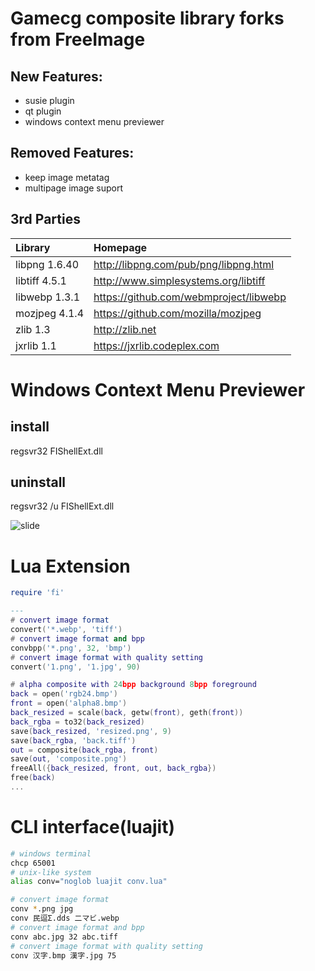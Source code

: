 # Gamecg composite library forks from FreeImage

## New Features:
* susie plugin
* qt plugin
* windows context menu previewer

## Removed Features:
* keep image metatag
* multipage image suport

## 3rd Parties
|Library|Homepage|
|:---|:---|
|libpng 1.6.40|http://libpng.com/pub/png/libpng.html|
|libtiff 4.5.1|http://www.simplesystems.org/libtiff|
|libwebp 1.3.1|https://github.com/webmproject/libwebp|
|mozjpeg 4.1.4|https://github.com/mozilla/mozjpeg|
|zlib 1.3|http://zlib.net|
|jxrlib 1.1|https://jxrlib.codeplex.com|

# Windows Context Menu Previewer
## install
regsvr32 FIShellExt.dll

## uninstall
regsvr32 /u FIShellExt.dll

![slide](http://paste.ubuntu.org.cn/i2993582.png)

# Lua Extension

```lua
require 'fi'

---
# convert image format
convert('*.webp', 'tiff')
# convert image format and bpp
convbpp('*.png', 32, 'bmp')
# convert image format with quality setting
convert('1.png', '1.jpg', 90)

# alpha composite with 24bpp background 8bpp foreground
back = open('rgb24.bmp')
front = open('alpha8.bmp')
back_resized = scale(back, getw(front), geth(front))
back_rgba = to32(back_resized)
save(back_resized, 'resized.png', 9)
save(back_rgba, 'back.tiff')
out = composite(back_rgba, front)
save(out, 'composite.png')
freeAll({back_resized, front, out, back_rgba})
free(back)
...
```

# CLI interface(luajit)
```bash
# windows terminal
chcp 65001
# unix-like system
alias conv="noglob luajit conv.lua"

# convert image format
conv *.png jpg
conv 民逗Σ.dds 二マビ.webp
# convert image format and bpp
conv abc.jpg 32 abc.tiff
# convert image format with quality setting
conv 汉字.bmp 漢字.jpg 75 
